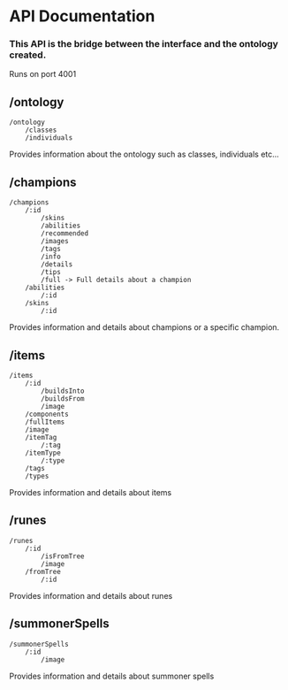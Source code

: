 # API Documentation

### This API is the bridge between the interface and the ontology created. 

Runs on port 4001


## /ontology

    /ontology
        /classes
        /individuals

Provides information about the ontology such as classes, individuals etc...

## /champions

    /champions
        /:id
            /skins
            /abilities
            /recommended
            /images
            /tags
            /info 
            /details
            /tips 
            /full -> Full details about a champion
        /abilities 
            /:id 
        /skins
            /:id

Provides information and details about champions or a specific champion.

## /items

    /items
        /:id
            /buildsInto
            /buildsFrom
            /image
        /components
        /fullItems
        /image
        /itemTag
            /:tag
        /itemType
            /:type
        /tags
        /types

Provides information and details about items

## /runes

    /runes
        /:id
            /isFromTree
            /image
        /fromTree
            /:id

Provides information and details about runes

## /summonerSpells

    /summonerSpells
        /:id
            /image
            
Provides information and details about summoner spells
